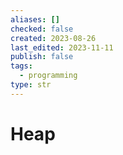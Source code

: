 ```yaml
---
aliases: []
checked: false
created: 2023-08-26
last_edited: 2023-11-11
publish: false
tags:
  - programming
type: str
---
```

# Heap
